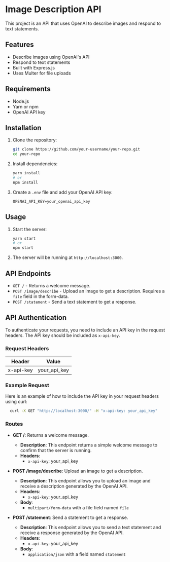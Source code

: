 # Image Description API

This project is an API that uses OpenAI to describe images and respond to text statements.

## Features

- Describe images using OpenAI's API
- Respond to text statements
- Built with Express.js
- Uses Multer for file uploads

## Requirements

- Node.js
- Yarn or npm
- OpenAI API key

## Installation

1. Clone the repository:
    ```sh
    git clone https://github.com/your-username/your-repo.git
    cd your-repo
    ```

2. Install dependencies:
    ```sh
    yarn install
    # or
    npm install
    ```

3. Create a `.env` file and add your OpenAI API key:
    ```plaintext
    OPENAI_API_KEY=your_openai_api_key
    ```

## Usage

1. Start the server:
    ```sh
    yarn start
    # or
    npm start
    ```

2. The server will be running at `http://localhost:3000`.

## API Endpoints

- `GET /` - Returns a welcome message.
- `POST /image/describe` - Upload an image to get a description. Requires a `file` field in the form-data.
- `POST /statement` - Send a text statement to get a response.
## API Authentication

To authenticate your requests, you need to include an API key in the request headers. The API key should be included as `x-api-key`.

### Request Headers

| Header      | Value            |
|-------------|------------------|
| x-api-key   | your_api_key     |

### Example Request

Here is an example of how to include the API key in your request headers using curl:

```sh
  curl -X GET "http://localhost:3000/" -H "x-api-key: your_api_key"
```

### Routes

- **GET /**: Returns a welcome message.
   - **Description**: This endpoint returns a simple welcome message to confirm that the server is running.
   - **Headers**:
      - `x-api-key`: your_api_key

- **POST /image/describe**: Upload an image to get a description.
   - **Description**: This endpoint allows you to upload an image and receive a description generated by the OpenAI API.
   - **Headers**:
      - `x-api-key`: your_api_key
   - **Body**:
      - `multipart/form-data` with a file field named `file`

- **POST /statement**: Send a statement to get a response.
   - **Description**: This endpoint allows you to send a text statement and receive a response generated by the OpenAI API.
   - **Headers**:
      - `x-api-key`: your_api_key
   - **Body**:
      - `application/json` with a field named `statement`
    